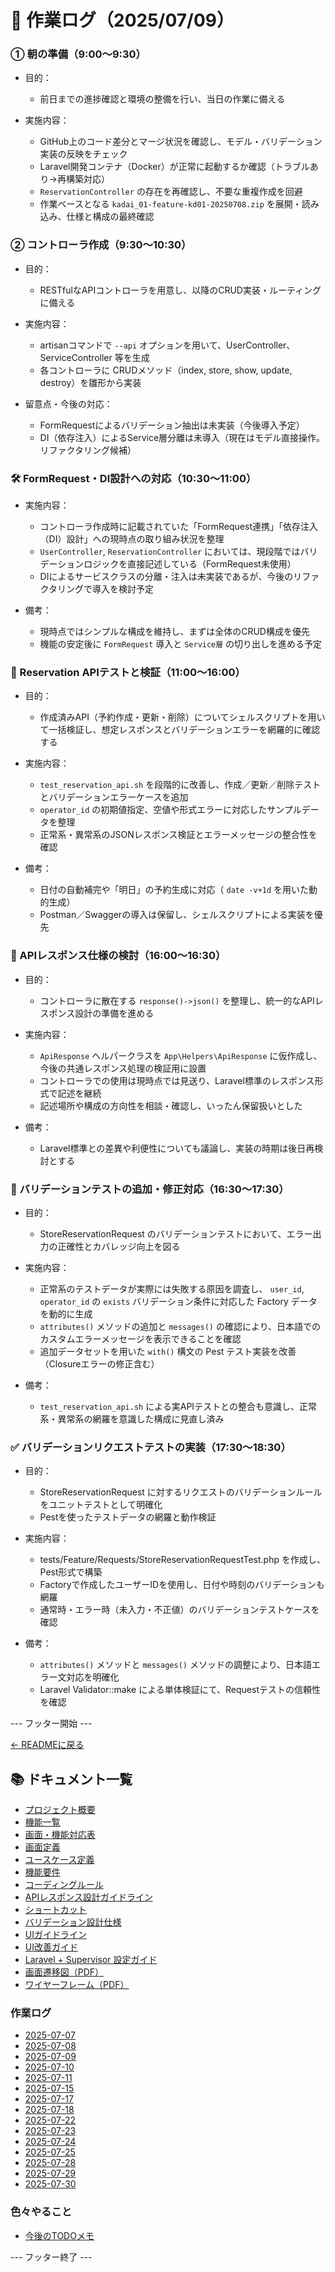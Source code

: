 # 📝 作業ログ（2025/07/09）

### ① 朝の準備（9:00〜9:30）

- 目的：
  - 前日までの進捗確認と環境の整備を行い、当日の作業に備える

- 実施内容：
  - GitHub上のコード差分とマージ状況を確認し、モデル・バリデーション実装の反映をチェック
  - Laravel開発コンテナ（Docker）が正常に起動するか確認（トラブルあり→再構築対応）
  - `ReservationController` の存在を再確認し、不要な重複作成を回避
  - 作業ベースとなる `kadai_01-feature-kd01-20250708.zip` を展開・読み込み、仕様と構成の最終確認

### ② コントローラ作成（9:30〜10:30）

- 目的：
  - RESTfulなAPIコントローラを用意し、以降のCRUD実装・ルーティングに備える

- 実施内容：
  - artisanコマンドで `--api` オプションを用いて、UserController、ServiceController 等を生成
  - 各コントローラに CRUDメソッド（index, store, show, update, destroy）を雛形から実装

- 留意点・今後の対応：
  - FormRequestによるバリデーション抽出は未実装（今後導入予定）
  - DI（依存注入）によるService層分離は未導入（現在はモデル直接操作。リファクタリング候補）

### 🛠️ FormRequest・DI設計への対応（10:30〜11:00）

- 実施内容：
  - コントローラ作成時に記載されていた「FormRequest連携」「依存注入（DI）設計」への現時点の取り組み状況を整理
  - `UserController`, `ReservationController` においては、現段階ではバリデーションロジックを直接記述している（FormRequest未使用）
  - DIによるサービスクラスの分離・注入は未実装であるが、今後のリファクタリングで導入を検討予定

- 備考：
  - 現時点ではシンプルな構成を維持し、まずは全体のCRUD構成を優先
  - 機能の安定後に `FormRequest` 導入と `Service層` の切り出しを進める予定

### 🧪 Reservation APIテストと検証（11:00〜16:00）

- 目的：
  - 作成済みAPI（予約作成・更新・削除）についてシェルスクリプトを用いて一括検証し、想定レスポンスとバリデーションエラーを網羅的に確認する

- 実施内容：
  - `test_reservation_api.sh` を段階的に改善し、作成／更新／削除テストとバリデーションエラーケースを追加
  - `operator_id` の初期値指定、空値や形式エラーに対応したサンプルデータを整理
  - 正常系・異常系のJSONレスポンス検証とエラーメッセージの整合性を確認

- 備考：
  - 日付の自動補完や「明日」の予約生成に対応（ `date -v+1d` を用いた動的生成）
  - Postman／Swaggerの導入は保留し、シェルスクリプトによる実装を優先

### 🧩 APIレスポンス仕様の検討（16:00〜16:30）

- 目的：
  - コントローラに散在する `response()->json()` を整理し、統一的なAPIレスポンス設計の準備を進める

- 実施内容：
  - `ApiResponse` ヘルパークラスを `App\Helpers\ApiResponse` に仮作成し、今後の共通レスポンス処理の検証用に設置
  - コントローラでの使用は現時点では見送り、Laravel標準のレスポンス形式で記述を継続
  - 記述場所や構成の方向性を相談・確認し、いったん保留扱いとした

- 備考：
  - Laravel標準との差異や利便性についても議論し、実装の時期は後日再検討とする

### 🧪 バリデーションテストの追加・修正対応（16:30〜17:30）

- 目的：
  - StoreReservationRequest のバリデーションテストにおいて、エラー出力の正確性とカバレッジ向上を図る

- 実施内容：
  - 正常系のテストデータが実際には失敗する原因を調査し、 `user_id`, `operator_id` の `exists` バリデーション条件に対応した Factory データを動的に生成
  - `attributes()` メソッドの追加と `messages()` の確認により、日本語でのカスタムエラーメッセージを表示できることを確認
  - 追加データセットを用いた `with()` 構文の Pest テスト実装を改善（Closureエラーの修正含む）

- 備考：
  - `test_reservation_api.sh` による実APIテストとの整合も意識し、正常系・異常系の網羅を意識した構成に見直し済み

### ✅ バリデーションリクエストテストの実装（17:30〜18:30）

- 目的：
  - StoreReservationRequest に対するリクエストのバリデーションルールをユニットテストとして明確化
  - Pestを使ったテストデータの網羅と動作検証

- 実施内容：
  - tests/Feature/Requests/StoreReservationRequestTest.php を作成し、Pest形式で構築
  - Factoryで作成したユーザーIDを使用し、日付や時刻のバリデーションも網羅
  - 通常時・エラー時（未入力・不正値）のバリデーションテストケースを確認

- 備考：
  - `attributes()` メソッドと `messages()` メソッドの調整により、日本語エラー文対応を明確化
  - Laravel Validator::make による単体検証にて、Requestテストの信頼性を確認

--- フッター開始 ---

[← READMEに戻る](../../README.md)

## 📚 ドキュメント一覧

- [プロジェクト概要](../project-overview.md)
- [機能一覧](../features.md)
- [画面・機能対応表](../function_screen_map.md)
- [画面定義](../screens.md)
- [ユースケース定義](../usecase_reserve.md)
- [機能要件](../functional_requirements.md)
- [コーディングルール](../coding-rules.md)
- [APIレスポンス設計ガイドライン](../api_response.md)
- [ショートカット](../shortcuts.md)
- [バリデーション設計仕様](../validation_spec.md)
- [UIガイドライン](../ui_guideline.md)
- [UI改善ガイド](../ui_improvement_guide.md)
- [Laravel + Supervisor 設定ガイド](../supervisor.md)
- [画面遷移図（PDF）](../画面遷移図.pdf)
- [ワイヤーフレーム（PDF）](../ワイヤーフレーム.pdf)

### 作業ログ
- [2025-07-07](../logs/2025-07-07.md)
- [2025-07-08](../logs/2025-07-08.md)
- [2025-07-09](../logs/2025-07-09.md)
- [2025-07-10](../logs/2025-07-10.md)
- [2025-07-11](../logs/2025-07-11.md)
- [2025-07-15](../logs/2025-07-15.md)
- [2025-07-17](../logs/2025-07-17.md)
- [2025-07-18](../logs/2025-07-18.md)
- [2025-07-22](../logs/2025-07-22.md)
- [2025-07-23](../logs/2025-07-23.md)
- [2025-07-24](../logs/2025-07-24.md)
- [2025-07-25](../logs/2025-07-25.md)
- [2025-07-28](../logs/2025-07-28.md)
- [2025-07-29](../logs/2025-07-29.md)
- [2025-07-30](../logs/2025-07-30.md)

### 色々やること
- [今後のTODOメモ](../todo.md)

--- フッター終了 ---
